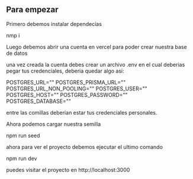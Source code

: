 

## Para empezar

Primero debemos instalar dependecias 

nmp i

Luego debemos abrir una cuenta en vercel para poder crear nuestra base de datos

una vez creada la cuenta debes crear un archivo .env en el cual deberias 
pegar tus credenciales, deberia quedar algo asi:

POSTGRES_URL=""
POSTGRES_PRISMA_URL=""
POSTGRES_URL_NON_POOLING=""
POSTGRES_USER=""
POSTGRES_HOST=""
POSTGRES_PASSWORD=""
POSTGRES_DATABASE=""

entre las comillas deberian estar tus credenciales personales.

Ahora podemos cargar nuestra semilla

npm run seed

ahora para ver el proyecto debemos ejecutar el ultimo comando

npm run dev

puedes visitar el proyecto en http://localhost:3000
